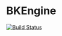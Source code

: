 # BKEngine
[![Build Status](https://ci.linuxprofi.at/view/CastleWars/job/BKEngine/badge/icon)](https://ci.linuxprofi.at/view/CastleWars/job/BKEngine/)
